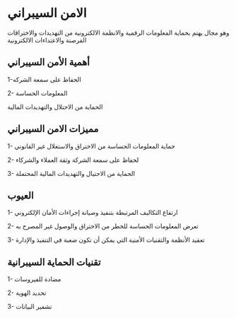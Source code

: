 
<body>
  <h1>الامن السيبراني
</h1>
  <p>وهو مجال يهتم بحماية المعلومات الرقمية والانظمة الالكترونية من التهديدات  والاختراقات القرصنة والاعتداءات  الالكترونية 
</p>
  
  <h2>أهمية الأمن السيبراني 
</h2>
  <p>1-الحفاظ على سمعة الشركه</p>
  <p>2- المعلومات الحساسة
</p>
  <p>الحماية من الاحتلال 
    والتهديدات المالية
    </p>
  
  <h2>مميزات الامن السيبراني
</h2>
  <p>1-  حماية المعلومات الحساسة من الاختراق والاستغلال غير القانوني

<p>    2- لحفاظ على سمعة الشركة وثقة العملاء والشركاء
</p>
    <p>    3- الحماية من الاحتيال والتهديدات المالية المحتملة
    </p>
</p>
  
  <h2>العيوب</h2>
  <p>   1-  ارتفاع التكاليف المرتبطة بتنفيذ وصيانة
              إجراءات الأمان الإلكتروني</p>
              <p>2- تعرض المعلومات الحساسة للخطر من
                الاختراق والوصول غير المصرح به
               </p>
              <p>3- تعقيد الأنظمة والتقنيات الأمنية التي يمكن
                أن تكون صعبة في التنفيذ والإدارة   </p>
  

  <h2>تقنيات الحماية السيبرانية
</h2>
  <p>1- مضادة للفيروسات
</p>
  <p>2- تحديد الهوية
</p>
  <p>3- تشفير البيانات 
</p>
  
</body>
</html>
